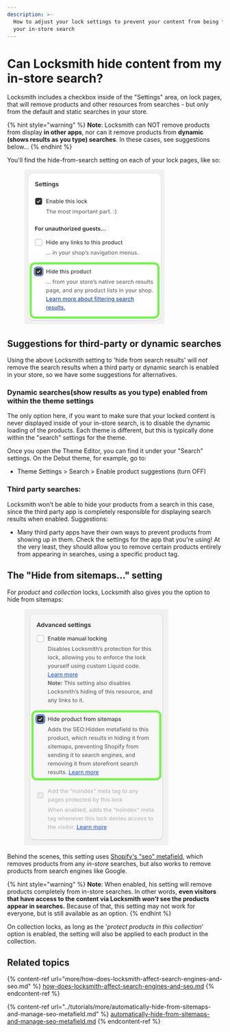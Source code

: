 ```yaml
---
description: >-
  How to adjust your lock settings to prevent your content from being found via
  your in-store search
---
```


# Can Locksmith hide content from my in-store search?

Locksmith includes a checkbox inside of the "Settings" area, on lock pages, that will remove products and other resources from searches - but only from the default and static searches in your store.&#x20;

{% hint style="warning" %}
**Note**: Locksmith can NOT remove products from display **in other apps**, nor can it remove products from **dynamic (shows results as you type) searches**. In these cases, see suggestions below...
{% endhint %}

You'll find the hide-from-search setting on each of your lock pages, like so:

<figure><img src="../.gitbook/assets/Screenshot 2024-04-18 at 1.07.26 AM.png" alt="" width="328"><figcaption></figcaption></figure>

## Suggestions for third-party or dynamic searches

Using the above Locksmith setting to 'hide from search results' will _not_ remove the search results when a third party or dynamic search is enabled in your store, so we have some suggestions for alternatives.

### **Dynamic searches(show results as you type) enabled from within the theme settings**

The only option here, if you want to make sure that your locked content is never displayed inside of your in-store search, is to disable the dynamic loading of the products. Each theme is different, but this is typically done within the "search" settings for the theme.&#x20;

Once you open the Theme Editor, you can find it under your "Search" settings. On the Debut theme, for example, go to:

* Theme Settings > Search > Enable product suggestions (turn OFF)

### **Third party searches**:&#x20;

Locksmith won’t be able to hide your products from a search in this case, since the third party app is completely responsible for displaying search results when enabled. Suggestions:

* Many third party apps have their own ways to prevent products from showing up in them. Check the settings for the app that you're using! At the very least, they should allow you to remove certain products entirely from appearing in searches, using a specific product tag.

## The "Hide from sitemaps..." setting

For _product_ and _collection_ locks, Locksmith also gives you the option to hide from sitemaps:

<figure><img src="../.gitbook/assets/Screenshot 2024-04-18 at 1.08.12 AM.png" alt="" width="337"><figcaption></figcaption></figure>

Behind the scenes, this setting uses [Shopify's "seo" metafield](https://shopify.dev/docs/apps/marketing/seo#step-2-hide-a-resource-from-search-engines-and-sitemaps), which removes products from any _in-store_ searches, but also works to remove products from search engines like Google.

{% hint style="warning" %}
**Note**: When enabled, his setting will remove products completely from in-store searches. In other words, **even visitors that have access to the content via Locksmith&#x20;**_**won't**_**&#x20;see the products appear in searches.** Because of that, this setting may not work for everyone, but is still available as an option.
{% endhint %}

On collection locks, as long as the '_protect products in this collection_' option is enabled, the setting will also be applied to each product in the collection.

## Related topics

{% content-ref url="more/how-does-locksmith-affect-search-engines-and-seo.md" %}
[how-does-locksmith-affect-search-engines-and-seo.md](more/how-does-locksmith-affect-search-engines-and-seo.md)
{% endcontent-ref %}

{% content-ref url="../tutorials/more/automatically-hide-from-sitemaps-and-manage-seo-metafield.md" %}
[automatically-hide-from-sitemaps-and-manage-seo-metafield.md](../tutorials/more/automatically-hide-from-sitemaps-and-manage-seo-metafield.md)
{% endcontent-ref %}
